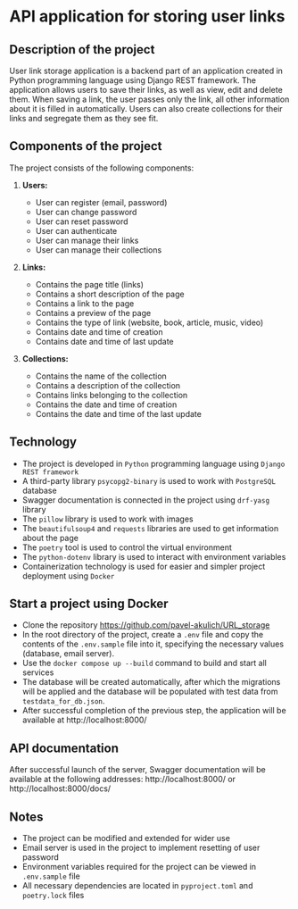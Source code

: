 # API application for storing user links


## Description of the project
User link storage application is a backend part of an application created in Python programming language using Django REST framework.
The application allows users to save their links, as well as view, edit and delete them. When saving a link, the user passes only the link, all other
information about it is filled in automatically. Users can also create collections for their links and segregate them as they see fit.  

## Components of the project

The project consists of the following components:

1. **Users:**
    - User can register (email, password)   
    - User can change password   
    - User can reset password   
    - User can authenticate   
    - User can manage their links
    - User can manage their collections

2. **Links:**
   - Contains the page title (links)
   - Contains a short description of the page
   - Contains a link to the page
   - Contains a preview of the page
   - Contains the type of link (website, book, article, music, video)
   - Contains date and time of creation
   - Contains date and time of last update

3. **Collections:**
   - Contains the name of the collection
   - Contains a description of the collection
   - Contains links belonging to the collection
   - Contains the date and time of creation
   - Contains the date and time of the last update
   
## Technology
   - The project is developed in `Python` programming language using `Django REST framework`
   - A third-party library `psycopg2-binary` is used to work with `PostgreSQL` database
   - Swagger documentation is connected in the project using `drf-yasg` library
   - The `pillow` library is used to work with images
   - The `beautifulsoup4` and `requests` libraries are used to get information about the page
   - The `poetry` tool is used to control the virtual environment
   - The `python-dotenv` library is used to interact with environment variables
   - Containerization technology is used for easier and simpler project deployment using `Docker`

## Start a project using Docker
   - Clone the repository https://github.com/pavel-akulich/URL_storage
   - In the root directory of the project, create a `.env` file and copy the contents of the `.env.sample` file into it, specifying the necessary values (database, email server).
   - Use the `docker compose up --build` command to build and start all services
   - The database will be created automatically, after which the migrations will be applied and the database will be populated with test data from `testdata_for_db.json`.
   - After successful completion of the previous step, the application will be available at http://localhost:8000/

## API documentation
After successful launch of the server, Swagger documentation will be available at the following addresses: http://localhost:8000/ or http://localhost:8000/docs/

## Notes
   - The project can be modified and extended for wider use
   - Email server is used in the project to implement resetting of user password
   - Environment variables required for the project can be viewed in `.env.sample` file
   - All necessary dependencies are located in `pyproject.toml` and `poetry.lock` files

